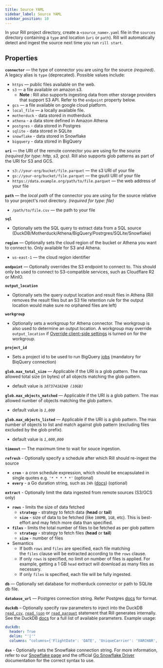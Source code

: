 ```yaml
---
title: Source YAML
sidebar_label: Source YAML
sidebar_position: 10
---
```


In your Rill project directory, create a `<source_name>.yaml` file in the `sources` directory containing a `type` and location (`uri` or `path`). Rill will automatically detect and ingest the source next time you run `rill start`.

## Properties

**`connector`**
 —  the type of connector you are using for the source _(required)_. A legacy alias is `type` (deprecated). Possible values include:
  - `https` — public files available on the web.
  - `s3` — a file available on amazon s3. 
    - **Note** : Rill also supports ingesting data from other storage providers that support S3 API. Refer to the `endpoint` property below.
  - `gcs` — a file available on google cloud platform.
  - `local_file` — a locally available file.
  - `motherduck` - data stored in motherduck
  - `athena` - a data store defined in Amazon Athena
  - `postgres` - data stored in Postgres
  - `sqlite` - data stored in SQLite
  - `snowflake` - data stored in Snowflake
  - `bigquery` - data stored in BigQuery

**`uri`**
 —  the URI of the remote connector you are using for the source _(required for type: http, s3, gcs)_. Rill also supports glob patterns as part of the URI for S3 and GCS.
  - `s3://your-org/bucket/file.parquet` —  the s3 URI of your file
  - `gs://your-org/bucket/file.parquet` —  the gsutil URI of your file
  - `https://data.example.org/path/to/file.parquet` —  the web address of your file

**`path`**
 — the _local path_ of the connector you are using for the source relative to your project's root directory.   _(required for type: file)_
- `/path/to/file.csv` —  the path to your file

**`sql`**
- Optionally sets the SQL query to extract data from a SQL source (DuckDB/Motherduck/Athena/BigQuery/Postrgres/SQLite/Snowflake) 

**`region`**
 — Optionally sets the cloud region of the bucket or Athena you want to connect to. Only available for S3 and Athena.
  - `us-east-1` —  the cloud region identifier

**`endpoint`**
 — Optionally overrides the S3 endpoint to connect to. This should only be used to connect to S3-compatible services, such as Cloudflare R2 or MinIO.

**`output_location`**
- Optionally sets the query output location and result files in Athena (Rill removes the result files but an S3 file retention rule for the output location would make sure no orphaned files are left)

**`workgroup`**
- Optionally sets a workgroup for Athena connector. The workgroup is also used to determine an output location. A workgroup may override `output_location` if [Override client-side settings](https://docs.aws.amazon.com/athena/latest/ug/workgroups-settings-override.html) is turned on for the workgroup.  

**`project_id`**
- Sets a project id to be used to run BigQuery [jobs](https://cloud.google.com/bigquery/docs/jobs-overview) (mandatory for BiqQuery connection)

**`glob.max_total_size`**
 — Applicable if the URI is a glob pattern. The max allowed total size (in bytes) of all objects matching the glob pattern.
  - default value is _`10737418240 (10GB)`_

**`glob.max_objects_matched`**
 — Applicable if the URI is a glob pattern. The max allowed number of objects matching the glob pattern.
  - default value is _`1,000`_

**`glob.max_objects_listed`**
 — Applicable if the URI is a glob pattern. The max number of objects to list and match against glob pattern (excluding files excluded by the glob prefix).
  - default value is _`1,000,000`_

**`timeout`**
 — The maximum time to wait for souce ingestion.

**`refresh`** - Optionally specify a schedule after which Rill should re-ingest the source
  - **`cron`** - a cron schedule expression, which should be encapsulated in single quotes e.g. `'* * * * *'` (optional)
  - **`every`** - a Go duration string, such as `24h` ([docs](https://pkg.go.dev/time#ParseDuration)) (optional)

**`extract`** - Optionally limit the data ingested from remote sources (S3/GCS only)
  - **`rows`** - limits the size of data fetched
    - **`strategy`** - strategy to fetch data (**head** or **tail**)
    - **`size`** - size of data to be fetched (like `100MB`, `1GB`, etc). This is best-effort and may fetch more data than specified.
  - **`files`** - limits the total number of files to be fetched as per glob pattern
    - **`strategy`** - strategy to fetch files (**head** or **tail**)
    - **`size`** -  number of files
  - Semantics
    - If both `rows` and `files` are specified, each file matching the `files` clause will be extracted according to the `rows` clause.
    - If only `rows` is specified, no limit on number of files is applied. For example, getting a 1 GB `head` extract will download as many files as necessary.
    - If only `files` is specified, each file will be fully ingested.

**`db`**
 — Optionally set database for motherduck connector or path to SQLite db file.

**`database_url`**
 — Postgres connection string. Refer Postgres [docs](https://www.postgresql.org/docs/current/libpq-connect.html#LIBPQ-CONNSTRING) for format.  

**`duckdb`** – Optionally specify raw parameters to inject into the DuckDB [`read_csv`](https://duckdb.org/docs/data/csv/overview.html), [`read_json`](https://duckdb.org/docs/data/json/overview.html) or [`read_parquet`](https://duckdb.org/docs/data/parquet/overview) statement that Rill generates internally. See the DuckDB [docs](https://duckdb.org/docs/data/overview) for a full list of available parameters. Example usage:
```yaml
duckdb:
  header: True
  delim: "'|'"
  columns: "columns={'FlightDate': 'DATE', 'UniqueCarrier': 'VARCHAR', 'OriginCityName': 'VARCHAR', 'DestCityName': 'VARCHAR'}"
```

**`dsn`** - Optionally sets the Snowflake connection string. For more information, refer to our [Snowflake page](/reference/connectors/snowflake.md) and the official [Go Snowflake Driver](https://pkg.go.dev/github.com/snowflakedb/gosnowflake#hdr-Connection_String) documentation for the correct syntax to use.
